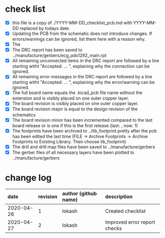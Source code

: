 # check list
- [x] this file is a copy of ./YYYY-MM-DD_checklist_pcb.md with YYYY-MM-DD replaced by todays date.
- [x] Updating the PCB from the schematic does not introduce changes. If errors/warnings can be ignored, list them here with a reason why.
- [x] The 
- [x] The DRC report has been saved to ../manufacture/gerbers/ecg_ads1292_main.rpt
- [x] All remaining unconnected items in the DRC report are followed by a line starting witht "Accepted: ... ", explaining why the connection can be ignored.
- [x] All remaining error messages in the DRC report are followed by a line starting witht "Accepted: ... ", explaining why the error/warning can be ignored.
- [x] The full board name equals the .kicad_pcb file name without the extension and is visibly placed on one outer copper layer.
- [x] The board revision is visibly placed on one outer copper layer.
- [x] The board revision major is equal to the design revision of the schematics
- [x] The board revision minor has been incremented compared to the last board release or is one if this is the first release (last: , now: 1)
- [x] The footprints have been archived to ../lib_footprint.pretty after the pcb has been edited the last time (FILE -> Archive Footprints -> Archive Footprints to Existing Library. Then choose lib_footprint)
- [x] The drill and drill map files have been saved to ../manufacture/gerbers
- [x] The gerber files of all necessary layers have been plotted to ../manufacture/gerbers

# change log
| date       | revision | author (github name) | description                  |
|:-----------|:---------|:---------------------|:-----------------------------|
| 2020-04-26 | 1        | lokash               | Created checklist            |
| 2020-04-27 | 2        | lokash               | Improved error report checks |